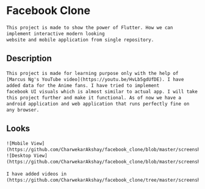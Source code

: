 # Facebook Clone
    This project is made to show the power of Flutter. How we can implement interactive modern looking
    website and mobile application from single repository.

## Description
    This project is made for learning purpose only with the help of [Marcus Ng's YouTube video](https://youtu.be/HvLb5gdUfDE). I have added data for the Anime fans. I have tried to implement 
    facebook UI visuals which is almost similar to actual app. I will take this project further and make it functional. As of now we have a android application and web application that runs perfectly fine on any browser.

## Looks
    ![Mobile View](https://github.com/CharwekarAkshay/facebook_clone/blob/master/screenshots/Images/Facebook_Clone_Desktop.png)
    ![Desktop View](https://github.com/CharwekarAkshay/facebook_clone/blob/master/screenshots/Images/Facebook_Clone_Mobile.png)

    I have added videos in (https://github.com/CharwekarAkshay/facebook_clone/tree/master/screenshots/Videos)
